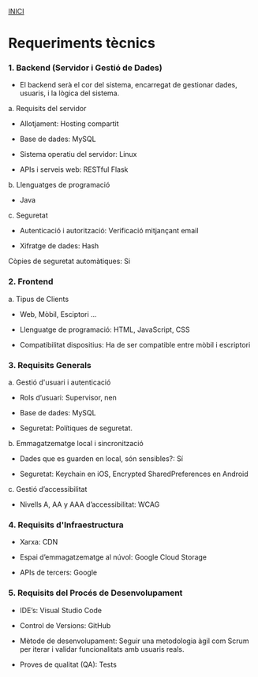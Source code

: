 [INICI](README.md)

# Requeriments tècnics
### 1. Backend (Servidor i Gestió de Dades)
- El backend serà el cor del sistema, encarregat de gestionar dades, usuaris, i la lògica del sistema.

a. Requisits del servidor
- Allotjament: Hosting compartit

- Base de dades: MySQL

- Sistema operatiu del servidor: Linux

- APIs i serveis web: RESTful Flask

b. Llenguatges de programació

- Java

c. Seguretat
- Autenticació i autorització: Verificació mitjançant email

- Xifratge de dades: Hash

Còpies de seguretat automàtiques: Si

### 2. Frontend
a. Tipus de Clients
- Web, Mòbil, Esciptori …

- Llenguatge de programació: HTML, JavaScript, CSS

- Compatibilitat dispositius: Ha de ser compatible entre mòbil i escriptori

### 3. Requisits Generals
a. Gestió d'usuari i autenticació
- Rols d’usuari: Supervisor, nen

- Base de dades: MySQL

- Seguretat: Polítiques de seguretat.

b. Emmagatzematge local i sincronització

- Dades que es guarden en local, són sensibles?: Sí

- Seguretat: Keychain en iOS, Encrypted SharedPreferences en Android

c. Gestió d’accessibilitat
- Nivells A, AA y AAA d’accessibilitat: WCAG 

### 4. Requisits d'Infraestructura
- Xarxa: CDN

- Espai d’emmagatzematge al núvol: Google Cloud Storage

- APIs de tercers: Google

### 5. Requisits del Procés de Desenvolupament
- IDE’s: Visual Studio Code

- Control de Versions: GitHub

- Mètode de desenvolupament: Seguir una metodologia àgil com Scrum per iterar i validar funcionalitats amb usuaris reals.

- Proves de qualitat (QA): Tests
